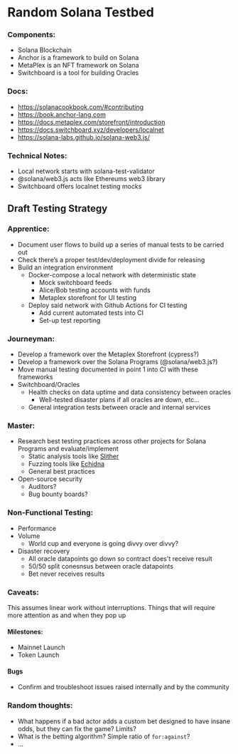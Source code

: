# Random Solana Testbed

### Components: 
- Solana Blockchain
- Anchor is a framework to build on Solana
- MetaPlex is an NFT framework on Solana
- Switchboard is a tool for building Oracles

### Docs: 
- https://solanacookbook.com/#contributing
- https://book.anchor-lang.com
- https://docs.metaplex.com/storefront/introduction
- https://docs.switchboard.xyz/developers/localnet
- https://solana-labs.github.io/solana-web3.js/

### Technical Notes:
- Local network starts with solana-test-validator
- @solana/web3.js acts like Ethereums web3 library
- Switchboard offers localnet testing mocks

## Draft Testing Strategy

### Apprentice: 
* Document user flows to build up a series of manual tests to be carried out
* Check there’s a proper test/dev/deployment divide for releasing
* Build an integration environment
    * Docker-compose a local network with deterministic state
        * Mock switchboard feeds
        * Alice/Bob testing accounts with funds
        * Metaplex storefront for UI testing
    * Deploy said network with Github Actions for CI testing
        * Add current automated tests into CI
        * Set-up test reporting

### Journeyman: 
* Develop a framework over the Metaplex Storefront (cypress?)
* Develop a framework over the Solana Programs (@solana/web3.js?)
* Move manual testing documented in point 1 into CI with these frameworks
* Switchboard/Oracles
   * Health checks on data uptime and data consistency between oracles
      * Well-tested disaster plans if all oracles are down, etc... 
   * General integration tests between oracle and internal services 

### Master: 
* Research best testing practices across other projects for Solana Programs and evaluate/implement
   * Static analysis tools like [Slither](https://github.com/crytic/slither)
   * Fuzzing tools like [Echidna](https://github.com/crytic/echidna)
   * General best practices 
* Open-source security
   * Auditors? 
   * Bug bounty boards? 

### Non-Functional Testing:
* Performance
* Volume
   * World cup and everyone is going divvy over divvy? 
* Disaster recovery
   * All oracle datapoints go down so contract does't receive result
   * 50/50 split conesnsus between oracle datapoints 
   * Bet never receives results

### Caveats:
This assumes linear work without interruptions. Things that will require more attention as and when they pop up

#### Milestones: 
* Mainnet Launch
* Token Launch

#### Bugs
* Confirm and troubleshoot issues raised internally and by the community

### Random thoughts: 
* What happens if a bad actor adds a custom bet designed to have insane odds, but they can fix the game? Limits?
* What is the betting algorithm? Simple ratio of `for:against`?
* ...
